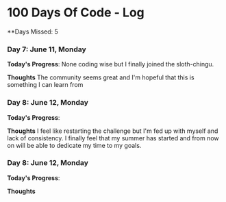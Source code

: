 # 100 Days Of Code - Log

**Days Missed: 5



### Day 7: June 11, Monday

**Today's Progress**: None coding wise but I finally joined the sloth-chingu.

**Thoughts** The community seems great and I'm hopeful that this is something I can learn from



### Day 8: June 12, Monday

**Today's Progress**: 

**Thoughts** I feel like restarting the challenge but I'm fed up with myself and lack of consistency. I finally feel that my summer has started and from now on will be able to dedicate my time to my goals. 


### Day 8: June 12, Monday

**Today's Progress**: 

**Thoughts** 
